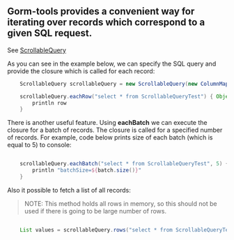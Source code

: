 ## Gorm-tools provides a convenient way for iterating over records which correspond to a given SQL request.
See [ScrollableQuery](https://github.com/yakworks/gorm-tools/blob/master/plugin/src/main/groovy/gorm/tools/jdbc/ScrollableQuery.groovy)


As you can see in the example below, we can specify the SQL query and provide the closure which is called for each record:

```groovy
    ScrollableQuery scrollableQuery = new ScrollableQuery(new ColumnMapRowMapper(), dataSource, 50)

    scrollableQuery.eachRow("select * from ScrollableQueryTest") { Object row ->
        println row
    }
```

There is another useful feature. Using **eachBatch** we can execute the closure for a batch of records.
The closure is called for a specified number of records. For example, code below prints size of each batch
(which is equal to 5) to console:

```groovy

    scrollableQuery.eachBatch("select * from ScrollableQueryTest", 5) { List batch ->
        println "batchSize=${batch.size()}"
    }

```

Also it possible to fetch a list of all records:

> NOTE: This method holds all rows in memory, so this should not be used if there is going to be large number of rows.

```groovy

    List values = scrollableQuery.rows("select * from ScrollableQueryTest where value='test'")

```
